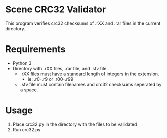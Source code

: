 # Scene CRC32 Validator
This program verifies crc32 checksums of .rXX and .rar files in the current directory.

# Requirements
- Python 3
- Directory with .rXX files, .rar file, and .sfv file.
  - .rXX files must have a standard length of integers in the extension.
    - ie: .r0-.r9 or .r00-.r99
  - .sfv file must contain filenames and crc32 checksums seperated by a space.

# Usage
1) Place crc32.py in the directory with the files to be validated
2) Run crc32.py
